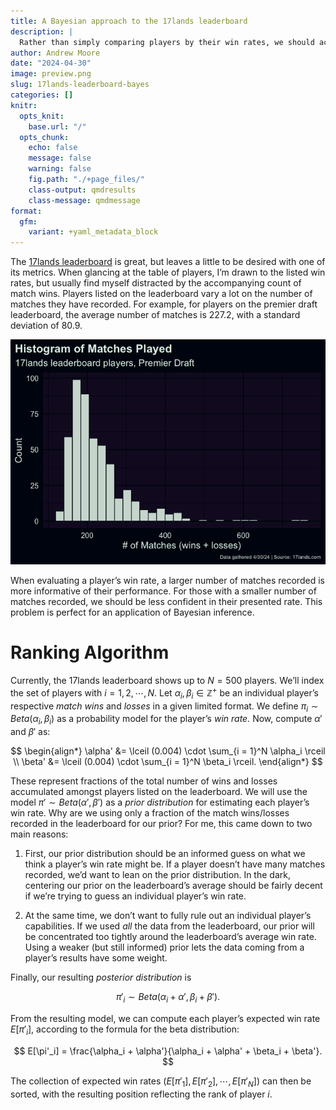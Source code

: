 ```yaml
---
title: A Bayesian approach to the 17lands leaderboard
description: |
  Rather than simply comparing players by their win rates, we should acknowledge the number of games they've played. A simple way to do this is to model win rates using a Beta distribution, with an informed prior stemming from the leaderboard's available data.
author: Andrew Moore
date: "2024-04-30"
image: preview.png
slug: 17lands-leaderboard-bayes
categories: []
knitr:
  opts_knit: 
    base.url: "/"
  opts_chunk:
    echo: false
    message: false
    warning: false
    fig.path: "./+page_files/"
    class-output: qmdresults
    class-message: qmdmessage
format:
  gfm:
    variant: +yaml_metadata_block
---
```


<style>
  img {
    object-fit: scale-down;
    max-width: 100%;
  }
</style>

The [17lands leaderboard](https://www.17lands.com/leaderboard) is great,
but leaves a little to be desired with one of its metrics. When glancing
at the table of players, I’m drawn to the listed win rates, but usually
find myself distracted by the accompanying count of match wins. Players
listed on the leaderboard vary a lot on the number of matches they have
recorded. For example, for players on the premier draft leaderboard, the
average number of matches is 227.2, with a standard deviation of 80.9.

![](./+page_files/unnamed-chunk-2-1.png)

When evaluating a player’s win rate, a larger number of matches recorded
is more informative of their performance. For those with a smaller
number of matches recorded, we should be less confident in their
presented rate. This problem is perfect for an application of Bayesian
inference.

# Ranking Algorithm

Currently, the 17lands leaderboard shows up to $N = 500$ players. We’ll
index the set of players with $i = 1, 2, \cdots, N$. Let
$\alpha_i,\beta_i \in \mathbb{Z^+}$ be an individual player’s respective
*match wins* and *losses* in a given limited format. We define
$\pi_i \sim Beta(\alpha_i, \beta_i)$ as a probability model for the
player’s *win rate.* Now, compute $\alpha'$ and $\beta'$ as:

$$
\begin{align*}
    \alpha' &= \lceil (0.004) \cdot \sum_{i = 1}^N \alpha_i \rceil \\
    \beta' &= \lceil (0.004) \cdot \sum_{i = 1}^N \beta_i \rceil.
\end{align*}
$$

These represent fractions of the total number of wins and losses
accumulated amongst players listed on the leaderboard. We will use the
model $\pi' \sim Beta(\alpha', \beta')$ as a *prior distribution* for
estimating each player’s win rate. Why are we using only a fraction of
the match wins/losses recorded in the leaderboard for our prior? For me,
this came down to two main reasons:

1.  First, our prior distribution should be an informed guess on what we
    think a player’s win rate might be. If a player doesn’t have many
    matches recorded, we’d want to lean on the prior distribution. In
    the dark, centering our prior on the leaderboard’s average should be
    fairly decent if we’re trying to guess an individual player’s win
    rate.

2.  At the same time, we don’t want to fully rule out an individual
    player’s capabilities. If we used *all* the data from the
    leaderboard, our prior will be concentrated too tightly around the
    leaderboard’s average win rate. Using a weaker (but still informed)
    prior lets the data coming from a player’s results have some weight.

Finally, our resulting *posterior distribution* is

$$
\pi'_i \sim Beta(\alpha_i + \alpha', \beta_i + \beta').
$$

From the resulting model, we can compute each player’s expected win rate
$E[\pi'_i]$, according to the formula for the beta distribution:

$$
E[\pi'_i] = \frac{\alpha_i + \alpha'}{\alpha_i + \alpha' + \beta_i + \beta'}.
$$

The collection of expected win rates
$(E[\pi'_1], E[\pi'_2], \cdots, E[\pi'_N])$ can then be sorted, with the
resulting position reflecting the rank of player $i$.

